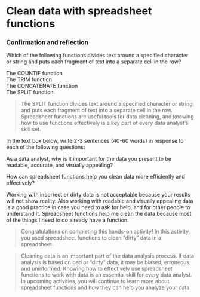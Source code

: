 # Clean data with spreadsheet functions
### Confirmation and reflection
Which of the following functions divides text around a specified character or string and puts each fragment of text into a separate cell in the row? 

The COUNTIF function      
The TRIM function   
The CONCATENATE function    
The SPLIT function    

> The SPLIT function divides text around a specified character or string, and puts each fragment of text into a separate cell in the row. Spreadsheet functions are useful tools for data cleaning, and knowing how to use functions effectively is a key part of every data analyst’s skill set. 

In the text box below, write 2-3 sentences (40-60 words) in response to each of the following questions:

As a data analyst, why is it important for the data you present to be readable, accurate, and visually appealing? 

How can spreadsheet functions help you clean data more efficiently and effectively? 

Working with incorrect or dirty data is not acceptable because your results will not show reality. Also working with readable and visually appealing data is a good practice in case you need to ask for help, and for other people to understand it.
Spreadsheet functions help me clean the data because most of the things I need to do already have a function.

> Congratulations on completing this hands-on activity! In this activity, you used spreadsheet functions to clean “dirty” data in a spreadsheet.  

> Cleaning data is an important part of the data analysis process. If data analysis is based on bad or “dirty” data, it may be biased, erroneous, and uninformed. Knowing how to effectively use spreadsheet functions to work with data is an essential skill for every data analyst. In upcoming activities, you will continue to learn more about spreadsheet functions and how they can help you analyze your data. 



